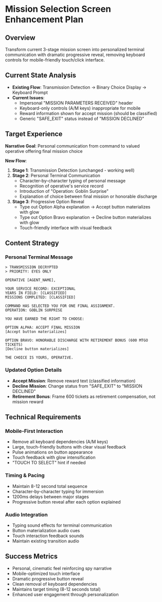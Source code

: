 # Mission Selection Screen Enhancement Plan

## Overview
Transform current 3-stage mission screen into personalized terminal communication with dramatic progressive reveal, removing keyboard controls for mobile-friendly touch/click interface.

## Current State Analysis
- **Existing Flow**: Transmission Detection → Binary Choice Display → Keyboard Prompt
- **Current Issues**: 
  - Impersonal "MISSION PARAMETERS RECEIVED" header
  - Keyboard-only controls (A/M keys) inappropriate for mobile
  - Reward information shown for accept mission (should be classified)
  - Generic "SAFE_EXIT" status instead of "MISSION DECLINED"

## Target Experience
**Narrative Goal**: Personal communication from command to valued operative offering final mission choice

**New Flow**:
1. **Stage 1**: Transmission Detection (unchanged - working well)
2. **Stage 2**: Personal Terminal Communication
   - Character-by-character typing of personal message
   - Recognition of operative's service record
   - Introduction of "Operation: Goblin Surprise"
   - Explanation of choice between final mission or honorable discharge
3. **Stage 3**: Progressive Option Reveal
   - Type out Option Alpha explanation → Accept button materializes with glow
   - Type out Option Bravo explanation → Decline button materializes with glow
   - Touch-friendly interface with visual feedback

## Content Strategy

### Personal Terminal Message
```
> TRANSMISSION DECRYPTED
> PRIORITY: EYES ONLY

OPERATIVE [AGENT_NAME],

YOUR SERVICE RECORD: EXCEPTIONAL
YEARS IN FIELD: [CLASSIFIED]  
MISSIONS COMPLETED: [CLASSIFIED]

COMMAND HAS SELECTED YOU FOR ONE FINAL ASSIGNMENT.
OPERATION: GOBLIN SURPRISE

YOU HAVE EARNED THE RIGHT TO CHOOSE:

OPTION ALPHA: ACCEPT FINAL MISSION
[Accept button materializes]

OPTION BRAVO: HONORABLE DISCHARGE WITH RETIREMENT BONUS (600 MTGO TICKETS)
[Decline button materializes]

THE CHOICE IS YOURS, OPERATIVE.
```

### Updated Option Details
- **Accept Mission**: Remove reward text (classified information)
- **Decline Mission**: Change status from "SAFE_EXIT" to "MISSION DECLINED"
- **Retirement Bonus**: Frame 600 tickets as retirement compensation, not mission reward

## Technical Requirements

### Mobile-First Interaction
- Remove all keyboard dependencies (A/M keys)
- Large, touch-friendly buttons with clear visual feedback
- Pulse animations on button appearance
- Touch feedback with glow intensification
- "TOUCH TO SELECT" hint if needed

### Timing & Pacing
- Maintain 8-12 second total sequence
- Character-by-character typing for immersion
- 1200ms delays between major stages
- Progressive button reveal after each option explained

### Audio Integration
- Typing sound effects for terminal communication
- Button materialization audio cues
- Touch interaction feedback sounds
- Maintain existing transition audio

## Success Metrics
- Personal, cinematic feel reinforcing spy narrative
- Mobile-optimized touch interface
- Dramatic progressive button reveal
- Clean removal of keyboard dependencies
- Maintains target timing (8-12 seconds total)
- Enhanced user engagement through personalization
